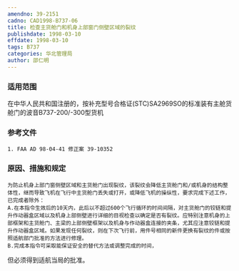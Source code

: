 ```yaml
---
amendno: 39-2151
cadno: CAD1998-B737-06
title: 检查主货舱门和机身上部窗门侧壁区域的裂纹
publishdate: 1998-03-10
effdate: 1998-03-10
tags: B737
categories: 华北管理局
author: 邵仁明
---
```


### 适用范围 
在中华人民共和国注册的，按补充型号合格证(STC)SA2969SO的标准装有主舱货舱门的波音B737-200/-300型货机

### 参考文件
    1. FAA AD 98-04-41 修正案 39-10352

### 原因、措施和规定 
    为防止机身上部门窗侧壁区域和主货舱门出现裂纹，该裂纹会降低主货舱门和/或机身的结构整体性，继而导致飞机在飞行中主货舱门丢失或打开，或降低飞机的操纵性，要求完成下述工作，已完成者除外： 
    A.在本指令生效后的10天内，此后以不超过600个飞行循环的时间间隔，对主货舱门的铰链和提升作动器盒区域以及机身上部侧壁进行详细的目视检查以确定是否有裂纹。应特别注意机身的上部框架和主货舱门、主梁的上部侧壁框架以及机身与作动器盒连接的夹条，尤其应注意铰链和提升作动器盒区域。如果发现任何裂纹，则在下次飞行前，用件号相同的新件更换有裂纹的件或按照适航部门批准的方法进行修理。 
    B.完成本指令可采取能保证安全的替代方法或调整完成的时间，
  
但必须得到适航当局的批准。
